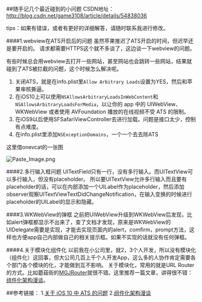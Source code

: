 ##随手记几个最近碰到的小问题
CSDN地址：http://blog.csdn.net/game3108/article/details/54838036

tips：如果有错误，或者有更好的详细解答，请随时联系我进行修改。

####1.webview在ATS开启后的问题
虽然苹果推迟了ATS开启的时间，但迟早还是要开启的。
请求都需要HTTPS这个就不多谈了，这边谈一下webview的问题。

有些时候总会用webview去打开一些网站，甚至网站也会跳转一些网站，结果就碰到了ATS被拦截的问题，这个时候怎么解决呢。
1. 关闭ATS，就是在info.plist里``Allow Arbitrary Loads``设置为YES，然后和苹果审核撕逼。
2. 在iOS10上可以使用``NSAllowsArbitraryLoadsInWebContent``和``NSAllowsArbitraryLoadsForMedia``，以让你的 app 中的 UIWebView、WKWebView 或者使用 AVFoundation 播放的在线视频不受 ATS 的限制。
3. 在iOS9以后使用SFSafariViewController去进行加载。问题是接口太少，控制有点难度。
4. 在info.plist里添加``NSExceptionDomains``，一个一个去去除ATS

这里借onevcat的一张图

![Paste_Image.png](http://upload-images.jianshu.io/upload_images/1829891-2de12d56b5bc06b9.png?imageMogr2/auto-orient/strip%7CimageView2/2/w/1240)


####2.多行输入框问题
UITextField只有一行，没有多行输入。而UITextView可以多行输入，但没有placeholder。
所以要UITextView允许多行输入而且要有placeholder的话，可以在内部添加一个UILabel作为placeholder，然后添加observer观察UITextViewTextDidChangeNotification，在输入变换的时候进行placeholder的UILabel的显示和隐藏。

####3.WKWebView的弹框
之前把UIWebView升级到WKWebView后发现，比如alert弹框都显示不出来了，查了文档才发现，原来是WKWebView的UIDelegate需要是实现，才能去实现页面内的alert，comfirm，prompt方法，这样也方便app自己内部做自己的相关提示框。如果不实现的话就没有任何弹框。

####4.关于模块化组件化
以前我在小公司里，就2，3个人开发，所以没有模块化（组件化）这回事，但大公司几百上千个人开发App，这么多的人协作肯定需要各个部门各个模块的化，才能做到互不影响。
关于模块化，常用的就是URL Router的方式。比如蘑菇街的[MGJRouter](https://github.com/mogujie/MGJRouter)就很不错。这里推荐一篇文章，讲得很不错：[组件化架构漫谈](http://www.jianshu.com/p/67a6004f6930)。


##参考链接：
1.[关于 iOS 10 中 ATS 的问题](https://onevcat.com/2016/06/ios-10-ats/)
2.[组件化架构漫谈](http://www.jianshu.com/p/67a6004f6930)
